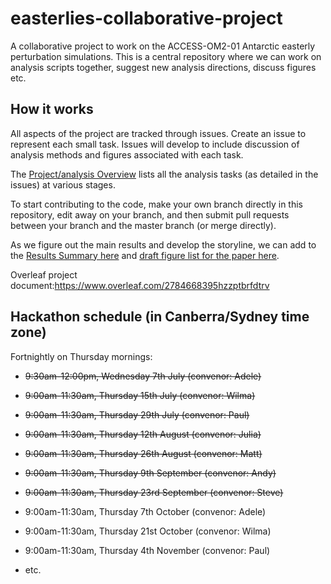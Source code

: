 # easterlies-collaborative-project

A collaborative project to work on the ACCESS-OM2-01 Antarctic easterly perturbation simulations. This is a central repository where we can work on analysis scripts together, suggest new analysis directions, discuss figures etc.

## How it works
All aspects of the project are tracked through issues. Create an issue to represent each small task. Issues will develop to include discussion of analysis methods and figures associated with each task.

The [Project/analysis Overview](https://github.com/adele157/easterlies_collaborative_project/projects/1) lists all the analysis tasks (as detailed in the issues) at various stages.

To start contributing to the code, make your own branch directly in this repository, edit away on your branch, and then submit pull requests between your branch and the master branch (or merge directly).

As we figure out the main results and develop the storyline, we can add to the [Results Summary here](https://github.com/adele157/easterlies-collaborative-project/blob/master/Results_summary.md) and [draft figure list for the paper here](https://github.com/adele157/easterlies-collaborative-project/blob/master/Figure_outline.md).

Overleaf project document:https://www.overleaf.com/2784668395hzzptbrfdtrv

## Hackathon schedule (in Canberra/Sydney time zone)

Fortnightly on Thursday mornings:

  * ~~9:30am-12:00pm, Wednesday 7th July (convenor: Adele)~~
 
  * ~~9:00am-11:30am, Thursday 15th July (convenor: Wilma)~~

  * ~~9:00am-11:30am, Thursday 29th July (convenor: Paul)~~

  * ~~9:00am-11:30am, Thursday 12th August (convenor: Julia)~~

  * <del>9:00am-11:30am, Thursday 26th August (convenor: Matt)

  * ~~9:00am-11:30am, Thursday 9th September (convenor: Andy)~~
  
  * <del>9:00am-11:30am, Thursday 23rd September (convenor: Steve)
  
  * 9:00am-11:30am, Thursday 7th October (convenor: Adele)
 
  * 9:00am-11:30am, Thursday 21st October (convenor: Wilma)

  * 9:00am-11:30am, Thursday 4th November (convenor: Paul)

  * etc.
